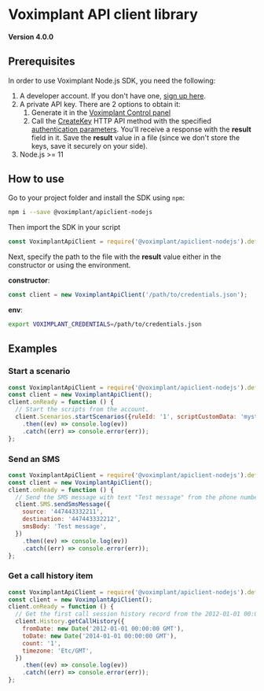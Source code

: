 # Voximplant API client library

#### Version 4.0.0

## Prerequisites

In order to use Voximplant Node.js SDK, you need the following:

1. A developer account. If you don't have one, [sign up here](https://voximplant.com/sign-up/).
1. A private API key. There are 2 options to obtain it:
    1. Generate it in the [Voximplant Control panel](https://manage.voximplant.com/settings/service_accounts)
    1. Call the [CreateKey](https://voximplant.com/docs/references/httpapi/managing_role_system#createkey) HTTP API
       method with the
       specified [authentication parameters](https://voximplant.com/docs/references/httpapi/auth_parameters). You'll
       receive a response with the **result** field in it. Save the **result** value in a file (since we don't store the
       keys, save it securely on your side).
1. Node.js >= 11

## How to use

Go to your project folder and install the SDK using `npm`:

```bash
npm i --save @voximplant/apiclient-nodejs
```

Then import the SDK in your script

```js
const VoximplantApiClient = require('@voximplant/apiclient-nodejs').default;
```

Next, specify the path to the file with the **result** value either in the constructor or using the environment.

**constructor**:

```js
const client = new VoximplantApiClient('/path/to/credentials.json');
```

**env**:

```bash
export VOXIMPLANT_CREDENTIALS=/path/to/credentials.json
```

## Examples

### Start a scenario

```js
const VoximplantApiClient = require('@voximplant/apiclient-nodejs').default;
const client = new VoximplantApiClient();
client.onReady = function () {
  // Start the scripts from the account.
  client.Scenarios.startScenarios({ruleId: '1', scriptCustomData: 'mystr'})
    .then((ev) => console.log(ev))
    .catch((err) => console.error(err));
};
```

### Send an SMS

```js
const VoximplantApiClient = require('@voximplant/apiclient-nodejs').default;
const client = new VoximplantApiClient();
client.onReady = function () {
  // Send the SMS message with text "Test message" from the phone number 447443332211 to the phone number 447443332212.
  client.SMS.sendSmsMessage({
    source: '447443332211',
    destination: '447443332212',
    smsBody: 'Test message',
  })
    .then((ev) => console.log(ev))
    .catch((err) => console.error(err));
};
```

### Get a call history item

```js
const VoximplantApiClient = require('@voximplant/apiclient-nodejs').default;
const client = new VoximplantApiClient();
client.onReady = function () {
  // Get the first call session history record from the 2012-01-01 00:00:00 UTC to the 2014-01-01 00:00:00 UTC
  client.History.getCallHistory({
    fromDate: new Date('2012-01-01 00:00:00 GMT'),
    toDate: new Date('2014-01-01 00:00:00 GMT'),
    count: '1',
    timezone: 'Etc/GMT',
  })
    .then((ev) => console.log(ev))
    .catch((err) => console.error(err));
};
```
